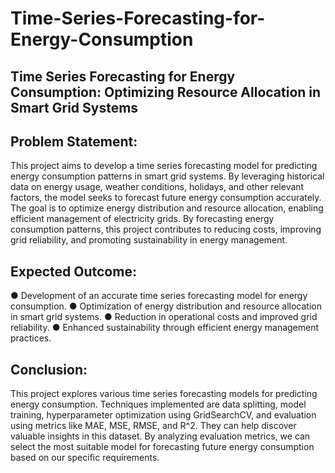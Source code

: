 # Time-Series-Forecasting-for-Energy-Consumption

## Time Series Forecasting for Energy Consumption: Optimizing Resource Allocation in Smart Grid Systems

## Problem Statement:
This project aims to develop a time series forecasting model for predicting energy consumption
patterns in smart grid systems. By leveraging historical data on energy usage, weather
conditions, holidays, and other relevant factors, the model seeks to forecast future energy
consumption accurately. The goal is to optimize energy distribution and resource allocation,
enabling efficient management of electricity grids. By forecasting energy consumption patterns,
this project contributes to reducing costs, improving grid reliability, and promoting sustainability in
energy management.

## Expected Outcome:
● Development of an accurate time series forecasting model for energy consumption.
● Optimization of energy distribution and resource allocation in smart grid systems.
● Reduction in operational costs and improved grid reliability.
● Enhanced sustainability through efficient energy management practices.

## Conclusion:
This project explores various time series forecasting models for predicting energy consumption. Techniques implemented are data splitting, model training, hyperparameter optimization using GridSearchCV, and evaluation using metrics like MAE, MSE, RMSE, and R^2. They can help discover valuable insights in this dataset. By analyzing evaluation metrics, we can select the most suitable model for forecasting future energy consumption based on our specific requirements.
